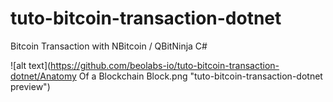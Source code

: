 # tuto-bitcoin-transaction-dotnet
Bitcoin Transaction with NBitcoin / QBitNinja C#

![alt text](https://github.com/beolabs-io/tuto-bitcoin-transaction-dotnet/Anatomy Of a Blockchain Block.png "tuto-bitcoin-transaction-dotnet preview")
